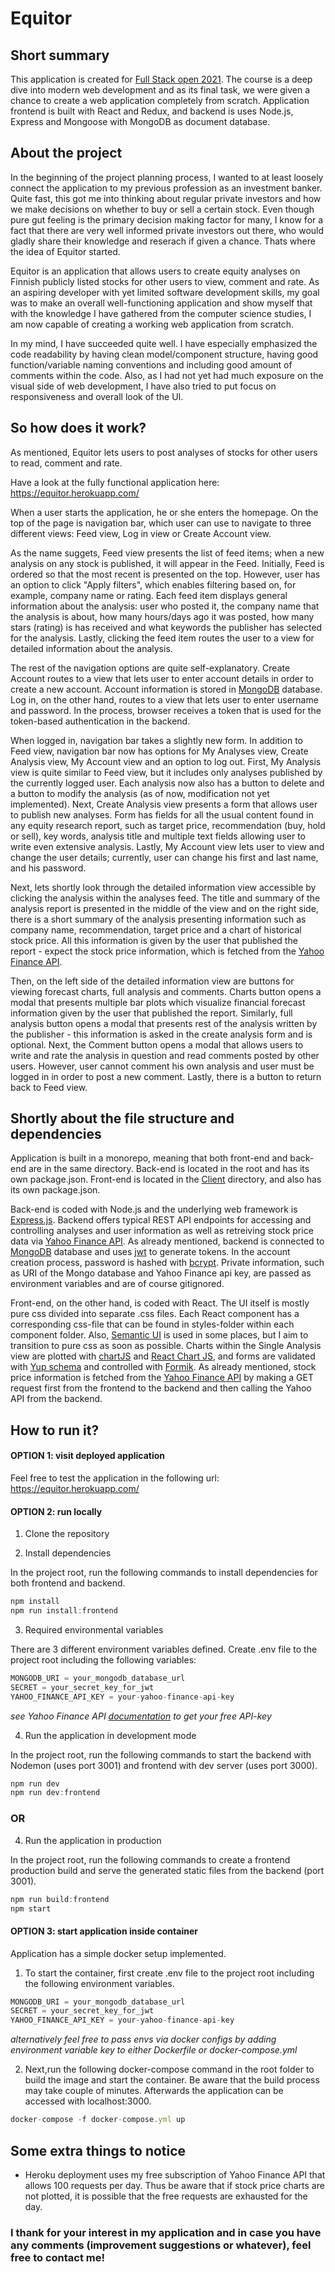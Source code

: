 # Equitor
## Short summary
This application is created for [Full Stack open 2021](https://fullstackopen.com/). The course is a deep dive into modern web development and as its final task, we were given a chance to create a web application completely from scratch. Application frontend is built with React and Redux, and backend is uses Node.js, Express and Mongoose with MongoDB as document database.

## About the project
In the beginning of the project planning process, I wanted to at least loosely connect the application to my previous profession as an investment banker. Quite fast, this got me into thinking about regular private investors and how we make decisions on whether to buy or sell a certain stock. Even though pure gut feeling is the primary decision making factor for many, I know for a fact that there are very well informed private investors out there, who would gladly share their knowledge and reserach if given a chance. Thats where the idea of Equitor started.

Equitor is an application that allows users to create equity analyses on Finnish publicly listed stocks for other users to view, comment and rate. As an aspiring developer with yet limited software development skills, my goal was to make an overall well-functioning application and show myself that with the knowledge I have gathered from the computer science studies, I am now capable of creating a working web application from scratch.

In my mind, I have succeeded quite well. I have especially emphasized the code readability by having clean model/component structure, having good function/variable naming conventions and including good amount of comments within the code. Also, as I had not yet had much exposure on the visual side of web development, I have also tried to put focus on responsiveness and overall look of the UI.

## So how does it work?
As mentioned, Equitor lets users to post analyses of stocks for other users to read, comment and rate.

Have a look at the fully functional application here: https://equitor.herokuapp.com/

When a user starts the application, he or she enters the homepage. On the top of the page is navigation bar, which user can use to navigate to three different views: Feed view, Log in view or Create Account view.

As the name suggets, Feed view presents the list of feed items; when a new analysis on any stock is published, it will appear in the Feed. Initially, Feed is ordered so that the most recent is presented on the top. However, user has an option to click "Apply filters", which enables filtering based on, for example, company name or rating. Each feed item displays general information about the analysis: user who posted it, the company name that the analysis is about, how many hours/days ago it was posted, how many stars (rating) is has received and what keywords the publisher has selected for the analysis. Lastly, clicking the feed item routes the user to a view for detailed information about the analysis.

The rest of the navigation options are quite self-explanatory. Create Account routes to a view that lets user to enter account details in order to create a new account. Account information is stored in [MongoDB](https://cloud.mongodb.com) database. Log in, on the other hand, routes to a view that lets user to enter username and password. In the process, browser receives a token that is used for the token-based authentication in the backend.

When logged in, navigation bar takes a slightly new form. In addition to Feed view, navigation bar now has options for My Analyses view, Create Analysis view, My Account view and an option to log out. First, My Analysis view is quite similar to Feed view, but it includes only analyses published by the currently logged user. Each analysis now also has a button to delete and a button to modify the analysis (as of now, modification not yet implemented). Next, Create Analysis view presents a form that allows user to publish new analyses. Form has fields for all the usual content found in any equity research report, such as target price, recommendation (buy, hold or sell), key words, analysis title and multiple text fields allowing user to write even extensive analysis. Lastly, My Account view lets user to view and change the user details; currently, user can change his first and last name, and his password.

Next, lets shortly look through the detailed information view accessible by clicking the analysis within the analyses feed. The title and summary of the analysis report is presented in the middle of the view and on the right side, there is a short summary of the analysis presenting information such as company name, recommendation, target price and a chart of historical stock price. All this information is given by the user that published the report - expect the stock price information, which is fetched from the [Yahoo Finance API](https://www.yahoofinanceapi.com/).

Then, on the left side of the detailed information view are buttons for viewing forecast charts, full analysis and comments. Charts button opens a modal that presents multiple bar plots which visualize financial forecast information given by the user that published the report. Similarly, full analysis button opens a modal that presents rest of the analysis written by the publisher - this information is asked in the create analysis form and is optional. Next, the Comment button opens a modal that allows users to write and rate the analysis in question and read comments posted by other users. However, user cannot comment his own analysis and user must be logged in in order to post a new comment. Lastly, there is a button to return back to Feed view.

## Shortly about the file structure and dependencies
Application is built in a monorepo, meaning that both front-end and back-end are in the same directory. Back-end is located in the root and has its own package.json. Front-end is located in the [Client](/client) directory, and also has its own package.json.

Back-end is coded with Node.js and the underlying web framework is [Express.js](https://www.npmjs.com/package/express). Backend offers typical REST API endpoints for accessing and controlling analyses and user information as well as retreiving stock price data via [Yahoo Finance API](https://www.yahoofinanceapi.com/). As already mentioned, backend is connected to [MongoDB](https://cloud.mongodb.com) database and uses [jwt](https://www.npmjs.com/package/jsonwebtoken) to generate tokens. In the account creation process, password is hashed with [bcrypt](https://www.npmjs.com/package/bcrypt). Private information, such as URI of the Mongo database and Yahoo Finance api key, are passed as environment variables and are of course gitignored.

Front-end, on the other hand, is coded with React. The UI itself is mostly pure css divided into separate .css files. Each React component has a corresponding css-file that can be found in styles-folder within each component folder. Also, [Semantic UI](https://react.semantic-ui.com/) is used in some places, but I aim to transition to pure css as soon as possible. Charts within the Single Analysis view are plotted with [chartJS](https://www.chartjs.org/) and [React Chart JS](https://github.com/reactchartjs/react-chartjs-2), and forms are validated with [Yup schema](https://www.npmjs.com/package/yup) and controlled with [Formik](https://formik.org/). As already mentioned, stock price information is fetched from the [Yahoo Finance API](https://www.yahoofinanceapi.com/) by making a GET request first from the frontend to the backend and then calling the Yahoo API from the backend.

## How to run it?
#### OPTION 1: visit deployed application
Feel free to test the application in the following url:  https://equitor.herokuapp.com/


#### OPTION 2: run locally
1) Clone the repository

2) Install dependencies

In the project root, run the following commands to install dependencies for both frontend and backend.

```javascript
npm install
npm run install:frontend
```
3) Required environmental variables

There are 3 different environment variables defined. Create .env file to the project root including the following variables:

```javascript
MONGODB_URI = your_mongodb_database_url
SECRET = your_secret_key_for_jwt
YAHOO_FINANCE_API_KEY = your-yahoo-finance-api-key
```
*see Yahoo Finance API [documentation](https://www.yahoofinanceapi.com/tutorial) to get your free API-key*

4) Run the application in development mode

In the project root, run the following commands to start the backend with Nodemon (uses port 3001) and frontend with dev server (uses port 3000). 

```javascript
npm run dev
npm run dev:frontend
```
### OR

4) Run the application in production

In the project root, run the following commands to create a frontend production build and serve the generated static files from the backend (port 3001). 

```javascript
npm run build:frontend
npm start
```


#### OPTION 3: start application inside container
Application has a simple docker setup implemented.

1) To start the container, first create .env file to the project root including the following environment variables.

```javascript
MONGODB_URI = your_mongodb_database_url
SECRET = your_secret_key_for_jwt
YAHOO_FINANCE_API_KEY = your-yahoo-finance-api-key
```
*alternatively feel free to pass envs via docker configs by adding environment variable key to either Dockerfile or docker-compose.yml*

2) Next,run the following docker-compose command in the root folder to build the image and start the container. Be aware that the build process may take couple of minutes. Afterwards the application can be accessed with localhost:3000.

```javascript
docker-compose -f docker-compose.yml up
```


## Some extra things to notice
* Heroku deployment uses my free subscription of Yahoo Finance API that allows 100 requests per day. Thus be aware that if stock price charts are not plotted, it is possible that the free requests are exhausted for the day.

### I thank for your interest in my application and in case you have any comments (improvement suggestions or whatever), feel free to contact me!
